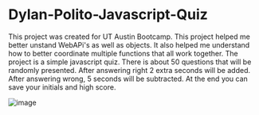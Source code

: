 # Dylan-Polito-Javascript-Quiz

This project was created for UT Austin Bootcamp. This project helped me better unstand WebAPi's as well as objects. It also helped me understand how to better coordinate multiple functions that all work together. The project is a simple javascript quiz. There is about 50 questions that will be randomly presented. After answering right 2 extra seconds will be added. After answering wrong, 5 seconds will be subtracted. At the end you can save your initials and high score. 

![image](https://github.com/dachyon1123/Dylan-Polito-Javascript-Quiz/assets/124646519/38bb6dda-0943-4ddf-aa56-5fac19c38ef1)

